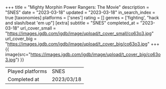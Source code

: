 +++
title = "Mighty Morphin Power Rangers: The Movie"
description = "SNES"
date = "2023-03-18"
updated = "2023-03-18"
in_search_index = true
[taxonomies]
platforms = ['snes']
rating = []
genres = ['fighting', "hack and slash/beat 'em up"]
[extra]
subtitle = "SNES"
completed_at = "2023-03-18"
url_cover_small = "https://images.igdb.com/igdb/image/upload/t_cover_small/co63o3.jpg"
url_cover_big = "https://images.igdb.com/igdb/image/upload/t_cover_big/co63o3.jpg"
+++
{{ image(src="https://images.igdb.com/igdb/image/upload/t_cover_big/co63o3.jpg") }}

|              |            |
| ------------ | ---------- |
| Played platforms    | SNES |
| Completed at | 2023/03/18 |

